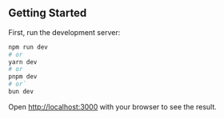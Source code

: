 
## Getting Started

First, run the development server:

```bash
npm run dev
# or
yarn dev
# or
pnpm dev
# or`
bun dev
```

Open [http://localhost:3000](http://localhost:3000) with your browser to see the result.
